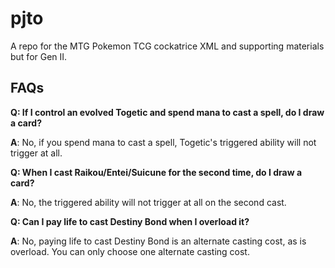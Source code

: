 # pjto
A repo for the MTG Pokemon TCG cockatrice XML and supporting materials but for Gen II.

## FAQs

**Q: If I control an evolved Togetic and spend mana to cast a spell, do I draw a card?**

**A**: No, if you spend mana to cast a spell, Togetic's triggered ability will not trigger at all.

**Q: When I cast Raikou/Entei/Suicune for the second time, do I draw a card?**

**A**: No, the triggered ability will not trigger at all on the second cast.

**Q: Can I pay life to cast Destiny Bond when I overload it?**

**A**: No, paying life to cast Destiny Bond is an alternate casting cost, as is overload. You can only choose one alternate casting cost.